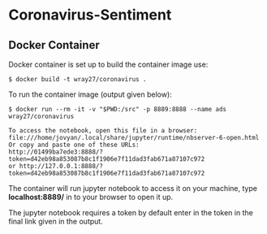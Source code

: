 # Coronavirus-Sentiment

## Docker Container

Docker container is set up to build the container image use:

`$ docker build -t wray27/coronavirus . `

To run the container image (output given below):

```
$ docker run --rm -it -v "$PWD:/src" -p 8889:8888 --name ads wray27/coronavirus

To access the notebook, open this file in a browser:
file:///home/jovyan/.local/share/jupyter/runtime/nbserver-6-open.html
Or copy and paste one of these URLs:
http://01499ba7ede3:8888/?token=d42eb98a853087b8c1f1906e7f11dad3fab671a87107c972
or http://127.0.0.1:8888/?token=d42eb98a853087b8c1f1906e7f11dad3fab671a87107c972
```

The container will run jupyter notebook to access it on your machine, type  **localhost:8889/** in to your browser to open it up.

The jupyter notebook requires a token by default enter in the token in the final link given in the output.

